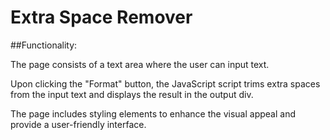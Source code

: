 # Extra Space Remover
##Functionality:

The page consists of a text area where the user can input text.

Upon clicking the "Format" button, the JavaScript script trims extra spaces from the input text and displays the result in the output div.

The page includes styling elements to enhance the visual appeal and provide a user-friendly interface.
